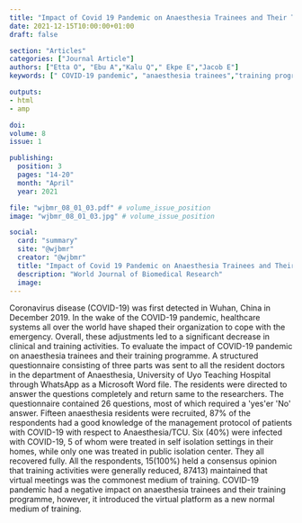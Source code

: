 ```yaml
---
title: "Impact of Covid 19 Pandemic on Anaesthesia Trainees and Their Training in a Teaching Hospital in Nigeria"
date: 2021-12-15T10:00:00+01:00
draft: false

section: "Articles"
categories: ["Journal Article"]
authors: ["Etta O", "Ebu A","Kalu Q"," Ekpe E","Jacob E"]
keywords: [" COVID-19 pandemic", "anaesthesia trainees","training programme"]

outputs: 
- html
- amp

doi:
volume: 8
issue: 1

publishing:
  position: 3
  pages: "14-20"
  month: "April"
  year: 2021

file: "wjbmr_08_01_03.pdf" # volume_issue_position
image: "wjbmr_08_01_03.jpg" # volume_issue_position

social:
  card: "summary"
  site: "@wjbmr"
  creator: "@wjbmr"
  title: "Impact of Covid 19 Pandemic on Anaesthesia Trainees and Their Training in a Teaching Hospital in Nigeria"
  description: "World Journal of Biomedical Research"
  image:
---
```

Coronavirus disease (COVID-19) was first detected in Wuhan, China in December 2019. In the wake of the COVID-19 pandemic, healthcare systems all over the world have shaped their organization to cope with the emergency. Overall, these adjustments led to a significant decrease in clinical and training activities. To evaluate the impact of COVID-19 pandemic on anaesthesia trainees and their training programme. A structured questionnaire consisting of three parts was sent to all the resident doctors in the department of Anaesthesia, University of Uyo Teaching Hospital through WhatsApp as a Microsoft Word file. The residents were directed to answer the questions completely and return same to the researchers. The questionnaire contained 26 questions, most of which required a 'yes'er 'No' answer. Fifteen anaesthesia residents were recruited, 87% of the respondents had a good knowledge of the management protocol of patients with COVID-19 with respect to Anaesthesia/TCU. Six (40%) were infected with COVID-19, 5 of whom were treated in self isolation settings in their homes, while only one was treated in public isolation center. They all recovered fully. All the respondents, 15(100%) held a consensus opinion that training activities were generally reduced, 87413) maintained that virtual meetings was the commonest medium of training. COVID-19 pandemic had a negative impact on anaesthesia trainees and their training programme, however, it introduced the virtual platform as a new normal medium of training.
